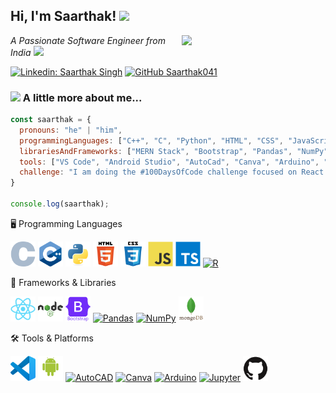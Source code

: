 <h2> Hi, I'm Saarthak! <img src="https://media.giphy.com/media/zOvBKUUEERdNm/giphy.gif" width="50"></h2>
<img align='right' src="https://media.giphy.com/media/zOvBKUUEERdNm/giphy.gif" width="230">
<p><em>A Passionate Software Engineer from India <img src="https://media.giphy.com/media/fYSnHlufseco8Fh93Z/giphy.gif" width="30"></em></p>

[![Linkedin: Saarthak Singh](https://img.shields.io/badge/-Saarthak%20Singh-blue?style=flat-square&logo=Linkedin&logoColor=white&link=https://www.linkedin.com/in/saarthak-singh-baa646217)](https://www.linkedin.com/in/saarthak-singh-baa646217)
[![GitHub Saarthak041](https://img.shields.io/github/followers/Saarthak041?label=follow&style=social)](https://github.com/Saarthak041)

### <img src="https://media.giphy.com/media/VgCDAzcKvsR6OM0uWg/giphy.gif" width="50"> A little more about me...

```javascript
const saarthak = {
  pronouns: "he" | "him",
  programmingLanguages: ["C++", "C", "Python", "HTML", "CSS", "JavaScript", "TypeScript", "R"],
  librariesAndFrameworks: ["MERN Stack", "Bootstrap", "Pandas", "NumPy", "SQL"],
  tools: ["VS Code", "Android Studio", "AutoCad", "Canva", "Arduino", "Jupyter", "GitHub"],
  challenge: "I am doing the #100DaysOfCode challenge focused on React and TypeScript"
}

console.log(saarthak);
```
🖥️ Programming Languages
<p align="left"> <a href="https://www.cprogramming.com/" target="_blank"><img src="https://raw.githubusercontent.com/devicons/devicon/master/icons/c/c-original.svg" alt="C" width="40"/></a> <a href="https://www.w3schools.com/cpp/" target="_blank"><img src="https://raw.githubusercontent.com/devicons/devicon/master/icons/cplusplus/cplusplus-original.svg" alt="C++" width="40"/></a> <a href="https://www.python.org" target="_blank"><img src="https://raw.githubusercontent.com/devicons/devicon/master/icons/python/python-original.svg" alt="Python" width="40"/></a> <a href="https://www.w3.org/html/" target="_blank"><img src="https://raw.githubusercontent.com/devicons/devicon/master/icons/html5/html5-original-wordmark.svg" alt="HTML" width="40"/></a> <a href="https://www.w3schools.com/css/" target="_blank"><img src="https://raw.githubusercontent.com/devicons/devicon/master/icons/css3/css3-original-wordmark.svg" alt="CSS" width="40"/></a> <a href="https://developer.mozilla.org/en-US/docs/Web/JavaScript" target="_blank"><img src="https://raw.githubusercontent.com/devicons/devicon/master/icons/javascript/javascript-original.svg" alt="JavaScript" width="40"/></a> <a href="https://www.typescriptlang.org/" target="_blank"><img src="https://raw.githubusercontent.com/devicons/devicon/master/icons/typescript/typescript-original.svg" alt="TypeScript" width="40"/></a> <a href="https://www.r-project.org/" target="_blank"><img src="https://www.r-project.org/logo/Rlogo.png" alt="R" width="40"/></a> </p>
🧩 Frameworks & Libraries
<p align="left"> <a href="https://reactjs.org/" target="_blank"><img src="https://raw.githubusercontent.com/devicons/devicon/master/icons/react/react-original.svg" alt="React" width="40"/></a> <a href="https://nodejs.org" target="_blank"><img src="https://raw.githubusercontent.com/devicons/devicon/master/icons/nodejs/nodejs-original-wordmark.svg" alt="Node.js" width="40"/></a> <a href="https://getbootstrap.com/" target="_blank"><img src="https://raw.githubusercontent.com/devicons/devicon/master/icons/bootstrap/bootstrap-plain-wordmark.svg" alt="Bootstrap" width="40"/></a> <a href="https://pandas.pydata.org/" target="_blank"><img src="https://upload.wikimedia.org/wikipedia/commons/e/ed/Pandas_logo.svg" alt="Pandas" width="40"/></a> <a href="https://numpy.org/" target="_blank"><img src="https://upload.wikimedia.org/wikipedia/commons/3/31/NumPy_logo_2020.svg" alt="NumPy" width="40"/></a> <a href="https://www.mongodb.com/" target="_blank"><img src="https://raw.githubusercontent.com/devicons/devicon/master/icons/mongodb/mongodb-original-wordmark.svg" alt="MongoDB" width="40"/></a> </p>
🛠️ Tools & Platforms
<p align="left"> <a href="https://code.visualstudio.com/" target="_blank"><img src="https://raw.githubusercontent.com/devicons/devicon/master/icons/vscode/vscode-original.svg" alt="VS Code" width="40"/></a> <a href="https://developer.android.com" target="_blank"><img src="https://raw.githubusercontent.com/devicons/devicon/master/icons/android/android-original-wordmark.svg" alt="Android Studio" width="40"/></a> <a href="https://www.autodesk.com/products/autocad" target="_blank"><img src="https://seeklogo.com/images/A/autocad-logo-BF285C05A6-seeklogo.com.png" alt="AutoCAD" width="40"/></a> <a href="https://www.canva.com/" target="_blank"><img src="https://upload.wikimedia.org/wikipedia/commons/0/08/Canva_icon_2021.svg" alt="Canva" width="40"/></a> <a href="https://www.arduino.cc/" target="_blank"><img src="https://cdn.worldvectorlogo.com/logos/arduino-1.svg" alt="Arduino" width="40"/></a> <a href="https://jupyter.org/" target="_blank"><img src="https://upload.wikimedia.org/wikipedia/commons/3/38/Jupyter_logo.svg" alt="Jupyter" width="40"/></a> <a href="https://github.com/" target="_blank"><img src="https://raw.githubusercontent.com/devicons/devicon/master/icons/github/github-original.svg" alt="GitHub" width="40"/></a> </p> 
